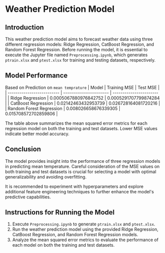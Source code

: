 # Weather Prediction Model 

## Introduction
This weather prediction model aims to forecast weather data using three different regression models: Ridge Regression, CatBoost Regression, and Random Forest Regression. Before running the model, it is essential to execute the Jupyter file named `Preprocessing.ipynb`, which generates `ptrain.xlsx` and `ptest.xlsx` for training and testing datasets, respectively.

## Model Performance
Based on Prediction on `mean temprature`
| Model                      | Training MSE            | Test MSE                |
| -------------------------- | ----------------------- | ----------------------- |
| Ridge Regression           | 0.0005067880976842752  | 0.0005291707799874284  |
| CatBoost Regression        | 0.02142463432953739    | 0.026728164081720216   |
| Random Forest Regression   | 0.008026658676339305   | 0.015708572702859806   |

The table above summarizes the mean squared error metrics for each regression model on both the training and test datasets. Lower MSE values indicate better model accuracy.

## Conclusion
The model provides insight into the performance of three regression models in predicting mean temperature. Careful consideration of the MSE values on both training and test datasets is crucial for selecting a model with optimal generalizability and avoiding overfitting.

It is recommended to experiment with hyperparameters and explore additional feature engineering techniques to further enhance the model's predictive capabilities.

## Instructions for Running the Model
1. Execute `Preprocessing.ipynb` to generate `ptrain.xlsx` and `ptest.xlsx`.
2. Run the weather prediction model using the provided Ridge Regression, CatBoost Regression, and Random Forest Regression models.
3. Analyze the mean squared error metrics to evaluate the performance of each model on both the training and test datasets.


